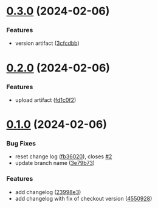 # [0.3.0](https://github.com/mupago/greetings-ci/compare/v0.2.0...v0.3.0) (2024-02-06)


### Features

* version artifact ([3cfcdbb](https://github.com/mupago/greetings-ci/commit/3cfcdbb635c696edead0c63fa1efa7eab8f9d3c8))



# [0.2.0](https://github.com/mupago/greetings-ci/compare/v0.1.0...v0.2.0) (2024-02-06)


### Features

* upload artifact ([fd1c0f2](https://github.com/mupago/greetings-ci/commit/fd1c0f2871501b3a9cd076512d4bbb9bd3ca91c1))



# [0.1.0](https://github.com/mupago/greetings-ci/compare/23998e3ee18f2a9cf598b131cf0765811e062cfd...v0.1.0) (2024-02-06)


### Bug Fixes

* reset change log ([fb36020](https://github.com/mupago/greetings-ci/commit/fb36020eedfd5c30bebf88284cf5505c89b4f643)), closes [#2](https://github.com/mupago/greetings-ci/issues/2)
* update branch name ([3e79b73](https://github.com/mupago/greetings-ci/commit/3e79b737fc5ac3959916ee2559dbd47fa7ed44c4))


### Features

* add changelog ([23998e3](https://github.com/mupago/greetings-ci/commit/23998e3ee18f2a9cf598b131cf0765811e062cfd))
* add changelog with fix of checkout version ([4550928](https://github.com/mupago/greetings-ci/commit/45509282235d05c4dc1df8a399f44193c998208f))



